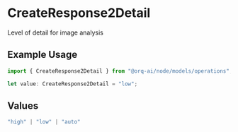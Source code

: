 # CreateResponse2Detail

Level of detail for image analysis

## Example Usage

```typescript
import { CreateResponse2Detail } from "@orq-ai/node/models/operations";

let value: CreateResponse2Detail = "low";
```

## Values

```typescript
"high" | "low" | "auto"
```